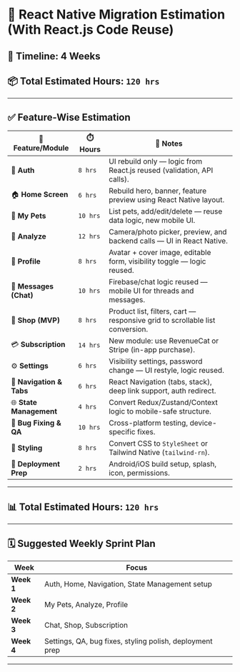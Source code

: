 # 🧮 React Native Migration Estimation (With React.js Code Reuse)

## 📅 Timeline: 4 Weeks  
## 📦 Total Estimated Hours: `120 hrs`

---

## ✅ Feature-Wise Estimation

| 🧩 Feature/Module         | ⏱️ Hours | 💬 Notes |
|--------------------------|----------|----------|
| 🔐 **Auth**              | `8 hrs`  | UI rebuild only — logic from React.js reused (validation, API calls). |
| 🏠 **Home Screen**       | `6 hrs`  | Rebuild hero, banner, feature preview using React Native layout. |
| 🐾 **My Pets**           | `10 hrs` | List pets, add/edit/delete — reuse data logic, new mobile UI. |
| 📸 **Analyze**           | `12 hrs` | Camera/photo picker, preview, and backend calls — UI in React Native. |
| 👤 **Profile**           | `8 hrs`  | Avatar + cover image, editable form, visibility toggle — logic reused. |
| 💬 **Messages (Chat)**   | `10 hrs` | Firebase/chat logic reused — mobile UI for threads and messages. |
| 🛒 **Shop (MVP)**        | `8 hrs`  | Product list, filters, cart — responsive grid to scrollable list conversion. |
| 💳 **Subscription**      | `14 hrs` | New module: use RevenueCat or Stripe (in-app purchase). |
| ⚙️ **Settings**          | `6 hrs`  | Visibility settings, password change — UI restyle, logic reused. |
| 🧭 **Navigation & Tabs** | `6 hrs`  | React Navigation (tabs, stack), deep link support, auth redirect. |
| 🌐 **State Management**  | `4 hrs`  | Convert Redux/Zustand/Context logic to mobile-safe structure. |
| 🧪 **Bug Fixing & QA**   | `10 hrs` | Cross-platform testing, device-specific fixes. |
| 🎨 **Styling**           | `8 hrs`  | Convert CSS to `StyleSheet` or Tailwind Native (`tailwind-rn`). |
| 🚀 **Deployment Prep**   | `2 hrs`  | Android/iOS build setup, splash, icon, permissions. |

---

## 📊 Total Estimated Hours: `120 hrs`

---

## 🗓️ Suggested Weekly Sprint Plan

| Week | Focus |
|------|-------|
| **Week 1** | Auth, Home, Navigation, State Management setup |
| **Week 2** | My Pets, Analyze, Profile |
| **Week 3** | Chat, Shop, Subscription |
| **Week 4** | Settings, QA, bug fixes, styling polish, deployment prep |

---

